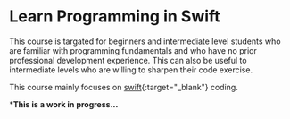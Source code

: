 # Learn Programming in Swift

This course is targated for beginners and intermediate level students who are familiar with programming fundamentals and who have no prior professional development experience. This can also be useful to intermediate levels who are willing to sharpen their code exercise.

This course mainly focuses on [swift](https://swift.org/){:target="_blank"} coding. 

***This is a work in progress...**
